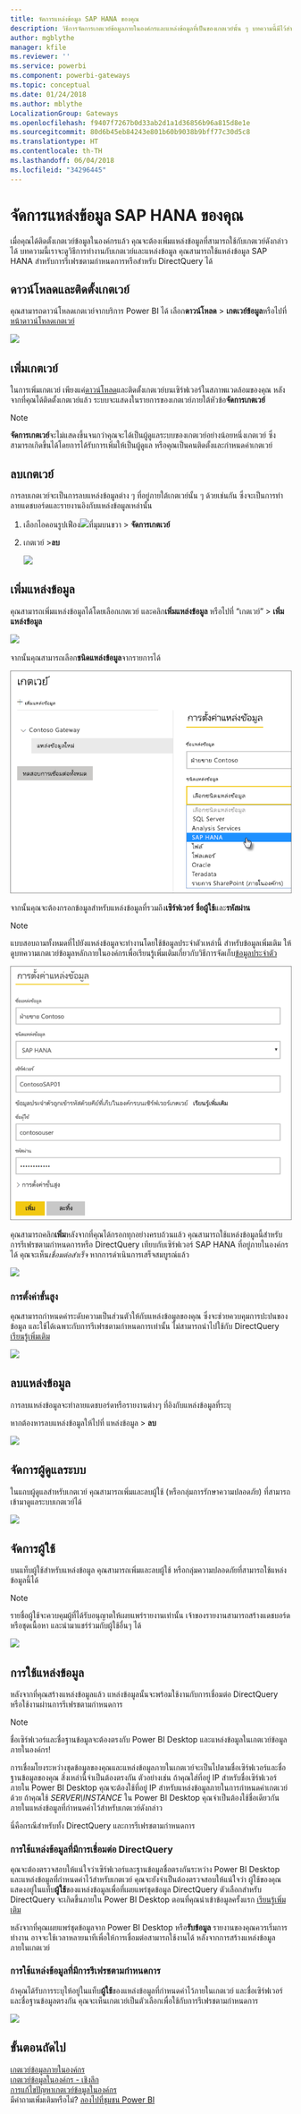 ```yaml
---
title: จัดการแหล่งข้อมูล SAP HANA ของคุณ
description: วิธีการจัดการเกตเวย์ข้อมูลภายในองค์กรและแหล่งข้อมูลที่เป็นของเกตเวย์นั้น ๆ บทความนี้มีไว้สำหรับ SAP HANA โดยเฉพาะ
author: mgblythe
manager: kfile
ms.reviewer: ''
ms.service: powerbi
ms.component: powerbi-gateways
ms.topic: conceptual
ms.date: 01/24/2018
ms.author: mblythe
LocalizationGroup: Gateways
ms.openlocfilehash: f9407f7267b0d33ab2d1a1d36856b96a815d8e1e
ms.sourcegitcommit: 80d6b45eb84243e801b60b9038b9bff77c30d5c8
ms.translationtype: HT
ms.contentlocale: th-TH
ms.lasthandoff: 06/04/2018
ms.locfileid: "34296445"
---
```

# <a name="manage-your-sap-hana-data-source"></a>จัดการแหล่งข้อมูล SAP HANA ของคุณ
เมื่อคุณได้ติดตั้งเกตเวย์ข้อมูลในองค์กรแล้ว คุณจะต้องเพิ่มแหล่งข้อมูลที่สามารถใช้กับเกตเวย์ดังกล่าวได้ บทความนี้เราจะดูวิธีการทำงานกับเกตเวย์และแหล่งข้อมูล คุณสามารถใช้แหล่งข้อมูล SAP HANA สำหรับการรีเฟรชตามกำหนดการหรือสำหรับ DirectQuery ได้

## <a name="download-and-install-the-gateway"></a>ดาวน์โหลดและติดตั้งเกตเวย์
คุณสามารถดาวน์โหลดเกตเวย์จากบริการ Power BI ได้ เลือก**ดาวน์โหลด** > **เกตเวย์ข้อมูล**หรือไปที่[หน้าดาวน์โหลดเกตเวย์](https://go.microsoft.com/fwlink/?LinkId=698861)

![](media/service-gateway-enterprise-manage-sap/powerbi-download-data-gateway.png)

## <a name="add-a-gateway"></a>เพิ่มเกตเวย์
ในการเพิ่มเกตเวย์ เพียงแค่[ดาวน์โหลด](https://go.microsoft.com/fwlink/?LinkId=698861)และติดตั้งเกตเวย์บนเซิร์ฟเวอร์ในสภาพแวดล้อมของคุณ หลังจากที่คุณได้ติดตั้งเกตเวย์แล้ว ระบบจะแสดงในรายการของเกตเวย์ภายใต้หัวข้อ**จัดการเกตเวย์**

> [!NOTE]
> **จัดการเกตเวย์**จะไม่แสดงขึ้นจนกว่าคุณจะได้เป็นผู้ดูแลระบบของเกตเวย์อย่างน้อยหนึ่งเกตเวย์ ซึ่งสามารถเกิดขึ้นได้โดยการได้รับการเพิ่มให้เป็นผู้ดูแล หรือคุณเป็นคนติดตั้งและกำหนดค่าเกตเวย์
> 
> 

## <a name="remove-a-gateway"></a>ลบเกตเวย์
การลบเกตเวย์จะเป็นการลบแหล่งข้อมูลต่าง ๆ ที่อยู่ภายใต้เกตเวย์นั้น ๆ ด้วยเช่นกัน  ซึ่งจะเป็นการทำลายแดชบอร์ดและรายงานอิงกับแหล่งข้อมูลเหล่านั้น

1. เลือกไอคอนรูปเฟือง![](media/service-gateway-enterprise-manage-sap/pbi_gearicon.png)ที่มุมบนขวา > **จัดการเกตเวย์**
2. เกตเวย์ >**ลบ**
   
   ![](media/service-gateway-enterprise-manage-sap/datasourcesettings7.png)

## <a name="add-a-data-source"></a>เพิ่มแหล่งข้อมูล
คุณสามารถเพิ่มแหล่งข้อมูลได้โดยเลือกเกตเวย์ และคลิก**เพิ่มแหล่งข้อมูล** หรือไปที่ “เกตเวย์” > **เพิ่มแหล่งข้อมูล**

![](media/service-gateway-enterprise-manage-sap/datasourcesettings1.png)

จากนั้นคุณสามารถเลือก**ชนิดแหล่งข้อมูล**จากรายการได้

![](media/service-gateway-enterprise-manage-sap/datasourcesettings2-sap.png)

จากนั้นคุณจะต้องกรอกข้อมูลสำหรับแหล่งข้อมูลที่รวมถึง**เซิร์ฟเวอร์** **ชื่อผู้ใช้**และ**รหัสผ่าน**

> [!NOTE]
> แบบสอบถามทั้งหมดที่ไปยังแหล่งข้อมูลจะทำงานโดยใช้ข้อมูลประจำตัวเหล่านี้ สำหรับข้อมูลเพิ่มเติม ให้ดูบทความเกตเวย์ข้อมูลหลักภายในองค์กรเพื่อเรียนรู้เพิ่มเติมเกี่ยวกับวิธีการจัดเก็บ[ข้อมูลประจำตัว](service-gateway-onprem.md#credentials)
> 
> 

![](media/service-gateway-enterprise-manage-sap/datasourcesettings3-sap.png)

คุณสามารถคลิก**เพิ่ม**หลังจากที่คุณได้กรอกทุกอย่างครบถ้วนแล้ว  คุณสามารถใช้แหล่งข้อมูลนี้สำหรับการรีเฟรชตามกำหนดการหรือ DirectQuery เทียบกับเซิร์ฟเวอร์ SAP HANA ที่อยู่ภายในองค์กรได้ คุณจะเห็น*เชื่อมต่อสำเร็จ* หากการดำเนินการเสร็จสมบูรณ์แล้ว

![](media/service-gateway-enterprise-manage-sap/datasourcesettings4.png)

### <a name="advanced-settings"></a>การตั้งค่าขั้นสูง
คุณสามารถกำหนดค่าระดับความเป็นส่วนตัวให้กับแหล่งข้อมูลของคุณ ซึ่งจะช่วยควบคุมการปะปนของข้อมูล และใช้ได้เฉพาะกับการรีเฟรชตามกำหนดการเท่านั้น ไม่สามารถนำไปใช้กับ DirectQuery [เรียนรู้เพิ่มเติม](https://support.office.com/article/Privacy-levels-Power-Query-CC3EDE4D-359E-4B28-BC72-9BEE7900B540)

![](media/service-gateway-enterprise-manage-sap/datasourcesettings9.png)

## <a name="remove-a-data-source"></a>ลบแหล่งข้อมูล
การลบแหล่งข้อมูลจะทำลายแดชบอร์ดหรือรายงานต่างๆ ที่อิงกับแหล่งข้อมูลที่ระบุ  

หากต้องหารลบแหล่งข้อมูลให้ไปที่ แหล่งข้อมูล > **ลบ**

![](media/service-gateway-enterprise-manage-sap/datasourcesettings6.png)

## <a name="manage-administrators"></a>จัดการผู้ดูแลระบบ
ในแถบผู้ดูแลสำหรับเกตเวย์ คุณสามารถเพิ่มและลบผู้ใช้ (หรือกลุ่มการรักษาความปลอดภัย) ที่สามารถเข้ามาดูแลระบบเกตเวย์ได้

![](media/service-gateway-enterprise-manage-sap/datasourcesettings8.png)

## <a name="manage-users"></a>จัดการผู้ใช้
บนแท็บผู้ใช้สำหรับแหล่งข้อมูล คุณสามารถเพิ่มและลบผู้ใช้ หรือกลุ่มความปลอดภัยที่สามารถใช้แหล่งข้อมูลนี้ได้

> [!NOTE]
> รายชื่อผู้ใช้จะควบคุมผู้ที่ได้รับอนุญาตให้เผยแพร่รายงานเท่านั้น เจ้าของรายงานสามารถสร้างแดชบอร์ด หรือชุดเนื้อหา และนำมาแชร์ร่วมกับผู้ใช้อื่นๆ ได้
> 
> 

![](media/service-gateway-enterprise-manage-sap/datasourcesettings5.png)

## <a name="using-the-data-source"></a>การใช้แหล่งข้อมูล
หลังจากที่คุณสร้างแหล่งข้อมูลแล้ว แหล่งข้อมูลนั้นจะพร้อมใช้งานกับการเชื่อมต่อ DirectQuery หรือใช้งานผ่านการรีเฟรชตามกำหนดการ

> [!NOTE]
> ชื่อเซิร์ฟเวอร์และชื่อฐานข้อมูลจะต้องตรงกับ Power BI Desktop และแหล่งข้อมูลในเกตเวย์ข้อมูลภายในองค์กร!
> 
> 

การเชื่อมโยงระหว่างชุดข้อมูลของคุณและแหล่งข้อมูลภายในเกตเวย์จะเป็นไปตามชื่อเซิร์ฟเวอร์และชื่อฐานข้อมูลของคุณ สิ่งเหล่านี้จำเป็นต้องตรงกัน ตัวอย่างเช่น ถ้าคุณใส่ที่อยู่ IP สำหรับชื่อเซิร์ฟเวอร์ ภายใน Power BI Desktop คุณจะต้องใช้ที่อยู่ IP สำหรับแหล่งข้อมูลภายในการกำหนดค่าเกตเวย์ด้วย ถ้าคุณใช้ *SERVER\INSTANCE* ใน Power BI Desktop คุณจำเป็นต้องใช้ชื่อเดียวกันภายในแหล่งข้อมูลที่กำหนดค่าไว้สำหรับเกตเวย์ดังกล่าว

นี่คือกรณีสำหรับทั้ง DirectQuery และการรีเฟรชตามกำหนดการ

### <a name="using-the-data-source-with-directquery-connections"></a>การใช้แหล่งข้อมูลที่มีการเชื่อมต่อ DirectQuery
คุณจะต้องตรวจสอบให้แน่ใจว่าเซิร์ฟเวอร์และฐานข้อมูลชื่อตรงกันระหว่าง Power BI Desktop และแหล่งข้อมูลที่กำหนดค่าไว้สำหรับเกตเวย์ คุณจะยังจำเป็นต้องตรวจสอบให้แน่ใจว่า ผู้ใช้ของคุณแสดงอยู่ในแท็บ**ผู้ใช้**ของแหล่งข้อมูลเพื่อที่เผยแพร่ชุดข้อมูล DirectQuery ตัวเลือกสำหรับ DirectQuery จะเกิดขึ้นภายใน Power BI Desktop ตอนที่คุณนำเข้าข้อมูลครั้งแรก [เรียนรู้เพิ่มเติม](desktop-use-directquery.md)

หลังจากที่คุณเผยแพร่ชุดข้อมูลจาก Power BI Desktop หรือ**รับข้อมูล** รายงานของคุณควรเริ่มการทำงาน อาจจะใช้เวลาหลายนาทีเพื่อให้การเชื่อมต่อสามารถใช้งานได้ หลังจากการสร้างแหล่งข้อมูลภายในเกตเวย์

### <a name="using-the-data-source-with-scheduled-refresh"></a>การใช้แหล่งข้อมูลที่มีการรีเฟรชตามกำหนดการ
ถ้าคุณได้รับการระบุให้อยู่ในแท็บ**ผู้ใช้**ของแหล่งข้อมูลที่กำหนดค่าไว้ภายในเกตเวย์ และชื่อเซิร์ฟเวอร์และชื่อฐานข้อมูลตรงกัน คุณจะเห็นเกตเวย์เป็นตัวเลือกเพื่อใช้กับการรีเฟรชตามกำหนดการ

![](media/service-gateway-enterprise-manage-sap/powerbi-gateway-enterprise-schedule-refresh.png)

## <a name="next-steps"></a>ขั้นตอนถัดไป
[เกตเวย์ข้อมูลภายในองค์กร](service-gateway-onprem.md)  
[เกตเวย์ข้อมูลในองค์กร - เชิงลึก](service-gateway-onprem-indepth.md)  
[การแก้ไขปัญหาเกตเวย์ข้อมูลในองค์กร](service-gateway-onprem-tshoot.md)  
มีคำถามเพิ่มเติมหรือไม่? [ลองไปที่ชุมชน Power BI](http://community.powerbi.com/)

